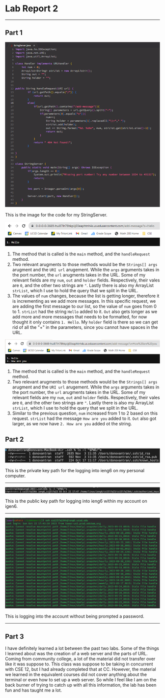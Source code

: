 # Lab Report 2
---

## Part 1
![Image](stringservercode.png)

This is the image for the code for my StringServer.

![Image](Hello.png)
1. The method that is called is the `main` method, and the `handleRequest` method.
2. Two relevant arugments to those methods would be the `Strings[] args` arugment and the `URI url` arugement. While the `args` arguments takes in the port number, the `url` arugments takes in the URL. Some of my relevant fields are my `num`, `out` and `holder` fields. Respectively, their vales are `0`, and the other two strings are `"`. Lastly there is also my ArrayList `strList`, which I use to hold the query that we split in the URL.
3. The values of `num` changes, because the list is getting longer, therefore it is incrementing as we add more messages. In this specific request, we are adding the first message to our list, so the value of `num` goes from 0 to 1. `strList` had the string `Hello` added to it. `Out` also gets longer as we add more and more messages that needs to be formatted, for now thought it only contains `1. Hello`. My `holder` field is there so we can get rid of all the "+" in the parameters, since you cannot have spaces in the URL.

![Image](howareyou.png)
1. The method that is called is the `main` method, and the `handleRequest` method.
2. Two relevant arugments to those methods would be the `Strings[] args` arugment and the `URI url` arugement. While the `args` arguments takes in the port number, the `url` arugments takes in the URL. Some of my relevant fields are my `num`, `out` and `holder` fields. Respectively, their vales are `0`, and the other two strings are `"`. Lastly there is also my ArrayList `strList`, which I use to hold the query that we split in the URL.
3. Similar to the previous question, `num` increased from 1 to 2 based on this request. `strList` had the message `How are you` added to it. `Out` also got larger, as we now have `2. How are you` added ot the string.


## Part 2
![Image](privatekey.png)

This is the private key path for the logging into ieng6 on my personal computer.

---

![Image](publickey1.png)

This is the public key path for logging into ieng6 within my account on igen6.

---

![Image](login.png)

This is logging into the account without being prompted a password.

---

## Part 3
I have definitely learned a lot between the past two labs. Some of the things I learned about was the creation of a web server and the parts of URL. Coming from community college, a lot of the material did not transfer over like it was suppose to. This class was suppose to be taking in concurrent with CSE 12, but I had already completed that at CC. However, the material we learned in the equivalent courses did not cover anything about the terminal or even how to set up a web server. So while I feel like I am on the back burner of trying to catch up with all this information, the lab has been fun and has taught me a lot. 
